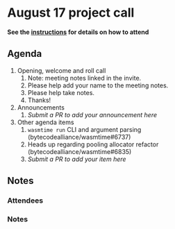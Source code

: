 # August 17 project call

**See the [instructions](../README.md) for details on how to attend**

## Agenda

1. Opening, welcome and roll call
    1. Note: meeting notes linked in the invite.
    1. Please help add your name to the meeting notes.
    1. Please help take notes.
    1. Thanks!
1. Announcements
    1. _Submit a PR to add your announcement here_
1. Other agenda items
    1. `wasmtime run` CLI and argument parsing (bytecodealliance/wasmtime#6737)
    1. Heads up regarding pooling allocator refactor (bytecodealliance/wasmtime#6835)
    1. _Submit a PR to add your item here_

## Notes

### Attendees

### Notes

